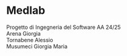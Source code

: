 # Medlab
Progetto di Ingegneria del Software AA 24/25
<br/>Arena Giorgia
<br/>Tornabene Alessio
<br/>Musumeci Giorgia Maria
